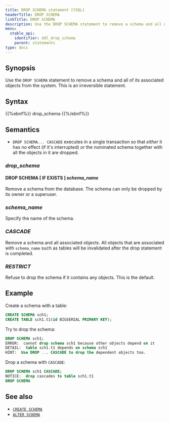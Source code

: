 ```yaml
---
title: DROP SCHEMA statement [YSQL]
headerTitle: DROP SCHEMA
linkTitle: DROP SCHEMA
description: Use the DROP SCHEMA statement to remove a schema and all of its associated objects from the system.
menu:
  stable_api:
    identifier: ddl_drop_schema
    parent: statements
type: docs
---
```


## Synopsis

Use the `DROP SCHEMA` statement to remove a schema and all of its associated objects from the system. This is an irreversible statement.

## Syntax

{{%ebnf%}}
  drop_schema
{{%/ebnf%}}

## Semantics

- `DROP SCHEMA... CASCADE` executes in a single transaction so that _either_ it has no effect (if it's interrupted) _or_ the nominated schema together with all the objects in it are dropped.

### *drop_schema*

#### DROP SCHEMA [ IF EXISTS ] *schema_name*

Remove a schema from the database. The schema can only be dropped by its owner or a superuser.

### *schema_name*

Specify the name of the schema.

### *CASCADE*

Remove a schema and all associated objects.  All objects that are associated with `schema_name` such as tables will be invalidated after the drop statement is completed.

### *RESTRICT*

Refuse to drop the schema if it contains any objects. This is the default.

## Example

Create a schema with a table:

```sql
CREATE SCHEMA sch1;
CREATE TABLE sch1.t1(id BIGSERIAL PRIMARY KEY);
```

Try to drop the schema:

```sql
DROP SCHEMA sch1;
ERROR:  cannot drop schema sch1 because other objects depend on it
DETAIL:  table sch1.t1 depends on schema sch1
HINT:  Use DROP ... CASCADE to drop the dependent objects too.
```

Drop a schema with `CASCADE`:

```sql
DROP SCHEMA sch1 CASCADE;
NOTICE:  drop cascades to table sch1.t1
DROP SCHEMA
```

## See also

- [`CREATE SCHEMA`](../ddl_create_schema)
- [`ALTER SCHEMA`](../ddl_alter_schema)
